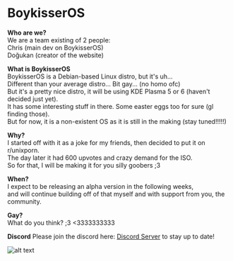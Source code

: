 # BoykisserOS

**Who are we?**  
We are a team existing of 2 people:  
Chris (main dev on BoykisserOS)  
Doğukan (creator of the website)

**What is BoykisserOS**  
BoykisserOS is a Debian-based Linux distro, but it's uh...  
Different than your average distro... Bit gay... (no homo ofc)  
But it's a pretty nice distro, it will be using KDE Plasma 5 or 6 (haven't decided just yet).  
It has some interesting stuff in there. Some easter eggs too for sure (gl finding those).  
But for now, it is a non-existent OS as it is still in the making (stay tuned!!!!!)

**Why?**  
I started off with it as a joke for my friends, then decided to put it on r/unixporn.  
The day later it had 600 upvotes and crazy demand for the ISO.  
So for that, I will be making it for you silly goobers ;3

**When?**  
I expect to be releasing an alpha version in the following weeks,  
and will continue building off of that myself and with support from you, the community. 

**Gay?**  
What do you think? ;3 <3333333333

**Discord**
Please join the discord here: [Discord Server](https://discord.gg/4qx6XMUEj8) to stay up to date!


![alt text](https://i.pinimg.com/originals/e1/29/98/e12998b73503f38979b2c267b489fc9b.gif)
